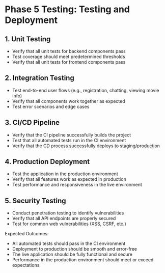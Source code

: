 # Phase 5 Testing: Testing and Deployment

## 1. Unit Testing
- Verify that all unit tests for backend components pass
- Test coverage should meet predetermined thresholds
- Verify that all unit tests for frontend components pass

## 2. Integration Testing
- Test end-to-end user flows (e.g., registration, chatting, viewing movie info)
- Verify that all components work together as expected
- Test error scenarios and edge cases

## 3. CI/CD Pipeline
- Verify that the CI pipeline successfully builds the project
- Test that all automated tests run in the CI environment
- Verify that the CD process successfully deploys to staging/production

## 4. Production Deployment
- Test the application in the production environment
- Verify that all features work as expected in production
- Test performance and responsiveness in the live environment

## 5. Security Testing
- Conduct penetration testing to identify vulnerabilities
- Verify that all API endpoints are properly secured
- Test for common web vulnerabilities (XSS, CSRF, etc.)

Expected Outcomes:
- All automated tests should pass in the CI environment
- Deployment to production should be smooth and error-free
- The live application should be fully functional and secure
- Performance in the production environment should meet or exceed expectations